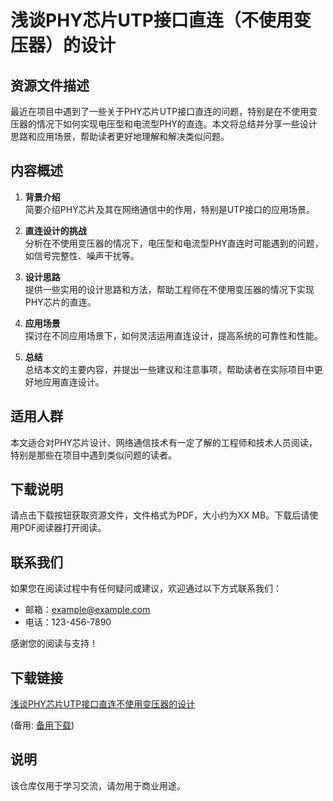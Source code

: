 # 浅谈PHY芯片UTP接口直连（不使用变压器）的设计

## 资源文件描述

最近在项目中遇到了一些关于PHY芯片UTP接口直连的问题，特别是在不使用变压器的情况下如何实现电压型和电流型PHY的直连。本文将总结并分享一些设计思路和应用场景，帮助读者更好地理解和解决类似问题。

## 内容概述

1. **背景介绍**  
   简要介绍PHY芯片及其在网络通信中的作用，特别是UTP接口的应用场景。

2. **直连设计的挑战**  
   分析在不使用变压器的情况下，电压型和电流型PHY直连时可能遇到的问题，如信号完整性、噪声干扰等。

3. **设计思路**  
   提供一些实用的设计思路和方法，帮助工程师在不使用变压器的情况下实现PHY芯片的直连。

4. **应用场景**  
   探讨在不同应用场景下，如何灵活运用直连设计，提高系统的可靠性和性能。

5. **总结**  
   总结本文的主要内容，并提出一些建议和注意事项，帮助读者在实际项目中更好地应用直连设计。

## 适用人群

本文适合对PHY芯片设计、网络通信技术有一定了解的工程师和技术人员阅读，特别是那些在项目中遇到类似问题的读者。

## 下载说明

请点击下载按钮获取资源文件，文件格式为PDF，大小约为XX MB。下载后请使用PDF阅读器打开阅读。

## 联系我们

如果您在阅读过程中有任何疑问或建议，欢迎通过以下方式联系我们：

- 邮箱：example@example.com
- 电话：123-456-7890

感谢您的阅读与支持！

## 下载链接
[浅谈PHY芯片UTP接口直连不使用变压器的设计](https://pan.quark.cn/s/710ceaae5aab) 

(备用: [备用下载](https://pan.baidu.com/s/1m2dgCTwkSUCF8GaPa3TRiQ?pwd=1234))

## 说明

该仓库仅用于学习交流，请勿用于商业用途。

